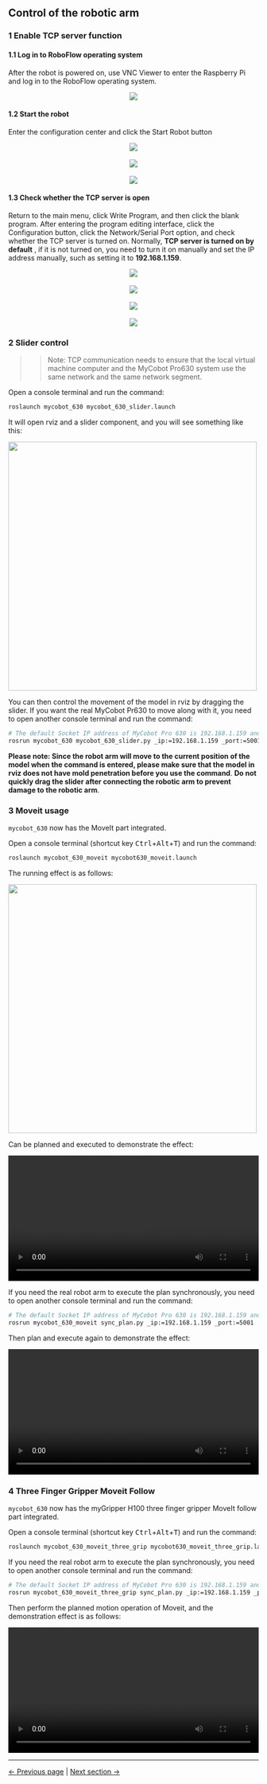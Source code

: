 ## Control of the robotic arm

### 1 Enable TCP server function

#### 1.1 Log in to RoboFlow operating system

After the robot is powered on, use VNC Viewer to enter the Raspberry Pi and log in to the RoboFlow operating system.

<div align=center><img src="../../resources/11-ApplicationBaseROS/robotflow1.png"></div>

#### 1.2 Start the robot

Enter the configuration center and click the Start Robot button

<div align=center><img src="../../resources/11-ApplicationBaseROS/robotflow2.png"></div>
<br>
<div align=center><img src="../../resources/11-ApplicationBaseROS/robotflow3.png"></div>
<br>
<div align=center><img src="../../resources/11-ApplicationBaseROS/robotflow4.png"></div>

#### 1.3 Check whether the TCP server is open

Return to the main menu, click Write Program, and then click the blank program. After entering the program editing interface, click the Configuration button, click the Network/Serial Port option, and check whether the TCP server is turned on. Normally, **TCP server is turned on by default** , if it is not turned on, you need to turn it on manually and set the IP address manually, such as setting it to **192.168.1.159**.

<div align=center><img src="../../resources/11-ApplicationBaseROS/robotflow5.png"></div>
<br>
<div align=center><img src="../../resources/11-ApplicationBaseROS/robotflow6.png"></div>
<br>
<div align=center><img src="../../resources/11-ApplicationBaseROS/robotflow7.png"></div>
<br>
<div align=center><img src="../../resources/11-ApplicationBaseROS/robotflow8.png"></div>

### 2 Slider control

>>Note: TCP communication needs to ensure that the local virtual machine computer and the MyCobot Pro630 system use the same network and the same network segment.

Open a console terminal and run the command:

```bash
roslaunch mycobot_630 mycobot_630_slider.launch
```

It will open rviz and a slider component, and you will see something like this:

<img src =../../resources/11-ApplicationBaseROS/pro630_slider_control.png
width ="500" align ="center">

You can then control the movement of the model in rviz by dragging the slider. If you want the real MyCobot Pr630 to move along with it, you need to open another console terminal and run the command:

```bash
# The default Socket IP address of MyCobot Pro 630 is 192.168.1.159 and the port number is 5001. If it is inconsistent, it can be modified according to the actual IP address.
rosrun mycobot_630 mycobot_630_slider.py _ip:=192.168.1.159 _port:=5001
```

**Please note: Since the robot arm will move to the current position of the model when the command is entered, please make sure that the model in rviz does not have mold penetration before you use the command**.
**Do not quickly drag the slider after connecting the robotic arm to prevent damage to the robotic arm**.

### 3 Moveit usage

`mycobot_630` now has the MoveIt part integrated.

Open a console terminal (shortcut key <kbd>Ctrl</kbd>+<kbd>Alt</kbd>+<kbd>T</kbd>) and run the command:

```bash
roslaunch mycobot_630_moveit mycobot630_moveit.launch
```

The running effect is as follows:

<img src =../../resources/11-ApplicationBaseROS/pro630_moveit.png
width ="500" align ="center">

Can be planned and executed to demonstrate the effect:

<video id="my-video" class="video-js" controls preload="auto" width="100%"
poster="" data-setup='{"aspectRatio":"16:9"}'>
   <source src="../../resources/11-ApplicationBaseROS/pro630_moveit.mp4" type='video/mp4' >
</video>

If you need the real robot arm to execute the plan synchronously, you need to open another console terminal and run the command:

```bash
# The default Socket IP address of MyCobot Pro 630 is 192.168.1.159 and the port number is 5001. If it is inconsistent, it can be modified according to the actual IP address.
rosrun mycobot_630_moveit sync_plan.py _ip:=192.168.1.159 _port:=5001
```

Then plan and execute again to demonstrate the effect:

<video id="my-video" class="video-js" controls preload="auto" width="100%"
poster="" data-setup='{"aspectRatio":"16:9"}'>
   <source src="../../resources/11-ApplicationBaseROS/pro630_moveit.mp4" type='video/mp4' >
</video>

### 4 Three Finger Gripper Moveit Follow

`mycobot_630` now has the myGripper H100 three finger gripper MoveIt follow part integrated.

Open a console terminal (shortcut key <kbd>Ctrl</kbd>+<kbd>Alt</kbd>+<kbd>T</kbd>) and run the command:

```bash
roslaunch mycobot_630_moveit_three_grip mycobot630_moveit_three_grip.launch
```

If you need the real robot arm to execute the plan synchronously, you need to open another console terminal and run the command:

```bash
# The default Socket IP address of MyCobot Pro 630 is 192.168.1.159 and the port number is 5001. If it is inconsistent, it can be modified according to the actual IP address.
rosrun mycobot_630_moveit_three_grip sync_plan.py _ip:=192.168.1.159 _port:=5001
```

Then perform the planned motion operation of Moveit, and the demonstration effect is as follows:

<video id="my-video" class="video-js" controls preload="auto" width="100%"
poster="" data-setup='{"aspectRatio":"16:9"}'>
   <source src="../../resources/11-ApplicationBaseROS/myGripper-H100-moveit-630.mp4" type='video/mp4' >
</video>

---

[← Previous page](11.1.3-RvizIntroduction.md) | [Next section →](../11.2-ROS2/README.md)